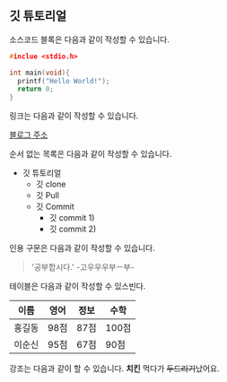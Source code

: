 ## 깃 튜토리얼

소스코드 블록은 다음과 같이 작성할 수 있습니다.

```c
#inclue <stdio.h>

int main(void){
  printf("Hello World!");
  return 0;
}

```

링크는 다음과 같이 작성할 수 있습니다.

[블로그 주소](https"//www.naver.com)

순서 없는 목록은 다음과 같이 작성할 수 있습니다.

* 깃 튜토리얼
  * 깃 clone
  * 깃 Pull
  * 깃 Commit
    * 깃 commit 1)
    * 깃 commit 2)
    
    
인용 구문은 다음과 같이 작성할 수 있습니다.

> '공부합시다.' -고우우우부ㅡ부-


테이블은 다음과 같이 작성할 수 있스빈다.

이름|영어|정보|수학
---|---|----|----|
홍길동|98점|87점|100점|
이순신|95점|67점|90점|


강조는 다음과 같이 할 수 있습니다.
  **치킨** 먹다가 ~~두드리기~~났어요.

